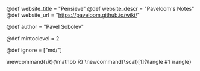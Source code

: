 <!--
Add here global page variables to use throughout your
website.
The website_* must be defined for the RSS to work
-->
@def website_title = "Pensieve"
@def website_descr = "Paveloom's Notes"
@def website_url   = "https://paveloom.github.io/wiki/"

@def author = "Pavel Sobolev"

@def mintoclevel = 2

<!--
Add here files or directories that should be ignored by Franklin, otherwise
these files might be copied and, if markdown, processed by Franklin which
you might not want. Indicate directories by ending the name with a `/`.
-->
@def ignore = ["md/"]

<!--
Add here global latex commands to use throughout your
pages. It can be math commands but does not need to be.
For instance:
* \newcommand{\phrase}{This is a long phrase to copy.}
-->
\newcommand{\R}{\mathbb R}
\newcommand{\scal}[1]{\langle #1 \rangle}
